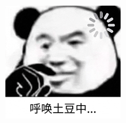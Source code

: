 <style>
    .trans {
        transition: .5s ease;
    }
</style>
<img class="trans" src="./pics/letMeCheckGif.gif" id="loadingPic"></img>
<div class="trans" id="serverStatus"></div>

<script>
    const SERVER_ADDR='bottlem.top';
    const PIC = document.getElementById('loadingPic');
    const SERVER_STATUS = document.getElementById('serverStatus');
    let timeLeft = 0;
    let renderHTML = '<p>啊咧，服务器尚未启动诶~(￣▽￣)~*</p>';
    function showStatus() {
        PIC.style.opacity = 0;
        PIC.addEventListener('transitionend', () => {
            PIC.style.display = 'none';
            SERVER_STATUS.style.display = 'block';
            setTimeout(() => {
                SERVER_STATUS.style.opacity = 1;
            }, 100);
        })
    }
    SERVER_STATUS.style.display = 'none';
    SERVER_STATUS.style.opacity = 0;
    fetch(`https://api.mcstatus.io/v2/status/java/${SERVER_ADDR}`).then(res => {
        if (res.status === 200)
            return res.json();
        // 获取失败
        return Promise.reject(res);
    }).then(resp => {
        if(resp.online){
            renderHTML = `
                <p>服务器已启动~</p>
                <p>有 ${resp.players.online}/${resp.players.max} 位小伙伴正在用餐</p>
            `;
        }
    }).catch(err => {
        console.log(err);
        renderHTML = '<p>状态信息获取失败TAT</p>';
    }).finally(() => {
        SERVER_STATUS.innerHTML = renderHTML;
        showStatus();
    });
</script>
